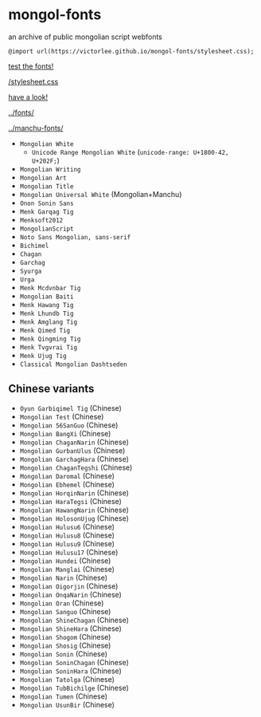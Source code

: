 # mongol-fonts

an archive of public mongolian script webfonts

`@import url(https://victorlee.github.io/mongol-fonts/stylesheet.css);`

[test the fonts!](../fonts/test.html)

[/stylesheet.css](stylesheet.css)

[have a look!](mongolianfonts.html)

[../fonts/](../fonts/)

[../manchu-fonts/](../manchu-fonts/)

- `Mongolian White`
  - `Unicode Range Mongolian White` (`unicode-range: U+1800-42, U+202F;`)
- `Mongolian Writing`
- `Mongolian Art`
- `Mongolian Title`
- `Mongolian Universal White` (Mongolian+Manchu)
- `Onon Sonin Sans`
- `Menk Garqag Tig`
- `Menksoft2012`
- `MongolianScript`
- `Noto Sans Mongolian, sans-serif`
- `Bichimel`
- `Chagan`
- `Garchag`
- `Syurga`
- `Urga`
- `Menk Mcdvnbar Tig`
- `Mongolian Baiti`
- `Menk Hawang Tig`
- `Menk Lhundb Tig`
- `Menk Amglang Tig`
- `Menk Qimed Tig`
- `Menk Qingming Tig`
- `Menk Tvgvrai Tig`
- `Menk Ujug Tig`
- `Classical Mongolian Dashtseden`

## Chinese variants

- `Oyun Garbiqimel Tig` (Chinese)
- `Mongolian Test` (Chinese)
- `Mongolian 56SanGuo` (Chinese)
- `Mongolian BangXi` (Chinese)
- `Mongolian ChaganNarin` (Chinese)
- `Mongolian GurbanUlus` (Chinese)
- `Mongolian GarchagHara` (Chinese)
- `Mongolian ChaganTegshi` (Chinese)
- `Mongolian Daromal` (Chinese)
- `Mongolian Ebhemel` (Chinese)
- `Mongolian HorqinNarin` (Chinese)
- `Mongolian HaraTegsi` (Chinese)
- `Mongolian HawangNarin` (Chinese)
- `Mongolian HolosonUjug` (Chinese)
- `Mongolian Hulusu6` (Chinese)
- `Mongolian Hulusu8` (Chinese)
- `Mongolian Hulusu9` (Chinese)
- `Mongolian Hulusu17` (Chinese)
- `Mongolian Hundei` (Chinese)
- `Mongolian Manglai` (Chinese)
- `Mongolian Narin` (Chinese)
- `Mongolian Oigorjin` (Chinese)
- `Mongolian OnqaNarin` (Chinese)
- `Mongolian Oran` (Chinese)
- `Mongolian Sanguo` (Chinese)
- `Mongolian ShineChagan` (Chinese)
- `Mongolian ShineHara` (Chinese)
- `Mongolian Shogom` (Chinese)
- `Mongolian Shosig` (Chinese)
- `Mongolian Sonin` (Chinese)
- `Mongolian SoninChagan` (Chinese)
- `Mongolian SoninHara` (Chinese)
- `Mongolian Tatolga` (Chinese)
- `Mongolian TubBichilge` (Chinese)
- `Mongolian Tumen` (Chinese)
- `Mongolian UsunBir` (Chinese)
